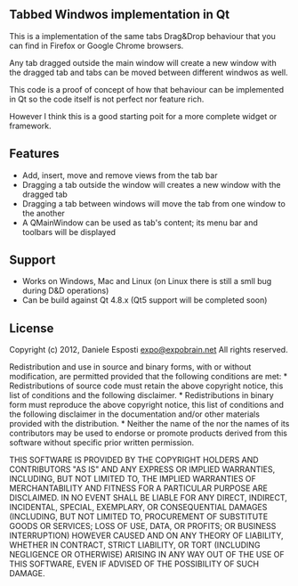 ## Tabbed Windwos implementation in Qt
This is a implementation of the same tabs Drag&Drop behaviour that you can find
in Firefox or Google Chrome browsers.

Any tab dragged outside the main window will create a new window with the
dragged tab and tabs  can be moved between different windwos as well.

This code is a proof of concept of how that behaviour can be implemented in Qt
so the code itself is not perfect nor feature rich.

However I think this is a good starting poit for a more complete widget or
framework.

## Features
* Add, insert, move and remove views from the tab bar
* Dragging a tab outside the window will creates a new window with the dragged
  tab
* Dragging a tab between windows will move the tab from one window to the
  another
* A QMainWindow can be used as tab's content; its menu bar and toolbars will be
  displayed

## Support
* Works on Windows, Mac and Linux (on Linux there is still a smll bug during
  D&D operations)
* Can be build against Qt 4.8.x (Qt5 support will be completed soon)

## License
Copyright (c) 2012, Daniele Esposti <expo@expobrain.net>
All rights reserved.

Redistribution and use in source and binary forms, with or without
modification, are permitted provided that the following conditions are met:
    * Redistributions of source code must retain the above copyright
      notice, this list of conditions and the following disclaimer.
    * Redistributions in binary form must reproduce the above copyright
      notice, this list of conditions and the following disclaimer in the
      documentation and/or other materials provided with the distribution.
    * Neither the name of the <organization> nor the
      names of its contributors may be used to endorse or promote products
      derived from this software without specific prior written permission.

THIS SOFTWARE IS PROVIDED BY THE COPYRIGHT HOLDERS AND CONTRIBUTORS "AS IS" AND
ANY EXPRESS OR IMPLIED WARRANTIES, INCLUDING, BUT NOT LIMITED TO, THE IMPLIED
WARRANTIES OF MERCHANTABILITY AND FITNESS FOR A PARTICULAR PURPOSE ARE
DISCLAIMED. IN NO EVENT SHALL <COPYRIGHT HOLDER> BE LIABLE FOR ANY
DIRECT, INDIRECT, INCIDENTAL, SPECIAL, EXEMPLARY, OR CONSEQUENTIAL DAMAGES
(INCLUDING, BUT NOT LIMITED TO, PROCUREMENT OF SUBSTITUTE GOODS OR SERVICES;
LOSS OF USE, DATA, OR PROFITS; OR BUSINESS INTERRUPTION) HOWEVER CAUSED AND
ON ANY THEORY OF LIABILITY, WHETHER IN CONTRACT, STRICT LIABILITY, OR TORT
(INCLUDING NEGLIGENCE OR OTHERWISE) ARISING IN ANY WAY OUT OF THE USE OF THIS
SOFTWARE, EVEN IF ADVISED OF THE POSSIBILITY OF SUCH DAMAGE.
